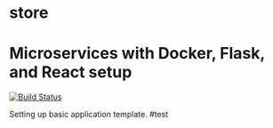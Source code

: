 # store
# Microservices with Docker, Flask, and React setup

[![Build Status](https://travis-ci.org/quantumdataninjas/store.svg?branch=master)](https://travis-ci.org/quantumdataninjas/store)

Setting up basic application template.
#test
